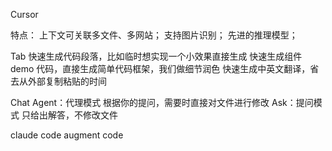 Cursor

特点：
  上下文可关联多文件、多网站；
  支持图片识别；
  先进的推理模型；

Tab
  快速生成代码段落，比如临时想实现一个小效果直接生成
  快速生成组件 demo 代码，直接生成简单代码框架，我们做细节润色
  快速生成中英文翻译，省去从外部复制粘贴的时间

Chat
  Agent：代理模式 根据你的提问，需要时直接对文件进行修改
  Ask：提问模式 只给出解答，不修改文件

claude code
augment code